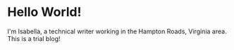 # Hello World!
I'm Isabella, a technical writer working in the Hampton Roads, Virginia area. This is a trial blog!
